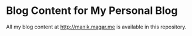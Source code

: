 # Blog Content for My Personal Blog
All my blog content at http://manik.magar.me is available in this repository. 
